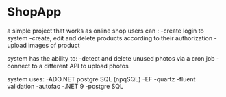 # ShopApp
a simple project that works as online shop 
users can :
-create login to system
-create, edit and delete products according to their authorization 
-upload images of product 


system has the ability to: 
-detect and delete unused photos via a cron job 
-connect to a different API to upload photos


system uses:
-ADO.NET postgre SQL (npqSQL)
-EF 
-quartz 
-fluent validation
-autofac
-.NET 9 
-postgre SQL
